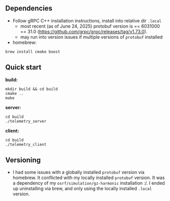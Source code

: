 
## Dependencies

- Follow gRPC C++ installation instructions, install into relative dir `.local`
    - most recent (as of June 24, 2025) protobuf version is == 6031000 == 31.0 (https://github.com/grpc/grpc/releases/tag/v1.73.0).
    - may run into version issues if multiple versions of `protobuf` installed
- homebrew:

```shell
brew install cmake boost
```

## Quick start
**build:**
```shell
mkdir build && cd build
cmake ..
make
```

**server:**
```shell
cd build
./telemetry_server
```

**client:**
```shell
cd build
./telemetry_client
```



## Versioning
- I had some issues with a globally installed `protobuf` version via homebrew. It conflicted with my locally installed `protobuf` version. It was a dependency of my `osrf/simulation/gz-harmonic` installation :/. I ended up uninstalling via brew, and only using the locally installed `.local` version.
